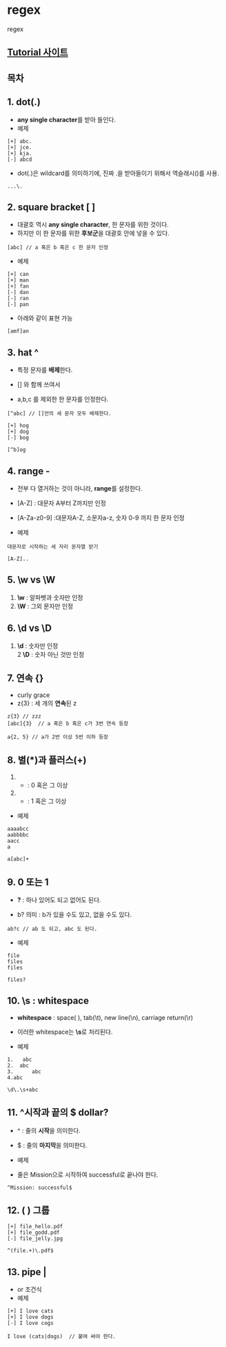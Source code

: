# regex
regex
## [Tutorial 사이트](https://regexone.com/lesson/wildcards_dot?)  
## 목차  



## 1. dot(.)  
* **any single character**를 받아 들인다.  
* 예제  
```
[+] abc.
[+] jce.
[+] kja.
[-] abcd
```
* dot(.)은 wildcard를 의미하기에, 진짜 .을 받아들이기 위해서 역슬래시(\)를 사용.  
```
...\.
```

## 2. square bracket [ ]  

* 대괄호 역시 **any single character**, 한 문자를 위한 것이다.  
* 하지만 이 한 문자를 위한 **후보군**을 대괄호 안에 넣을 수 있다.  
```
[abc] // a 혹은 b 혹은 c 한 문자 인정
```

* 예제  

```
[+] can
[+] man
[+] fan
[-] dan
[-] ran
[-] pan
```
* 아래와 같이 표현 가능  
```
[amf]an
```

## 3. hat ^  

* 특정 문자를 **배제**한다.  
* [] 와 함께 쓰여서  

* a,b,c 를 제외한 한 문자를 인정한다.  
```
[^abc] // []안의 세 문자 모두 배제한다.
```

```
[+] hog
[+] dog
[-] bog
```
```
[^b]og  
```

##  4. range -  
* 전부 다 열거하는 것이 아니라, **range**를 설정한다.  

* [A-Z] : 대문자 A부터 Z까지만 인정  
* [A-Za-z0-9] :대문자A-Z, 소문자a-z, 숫자 0-9 까지 한 문자 인정  

* 예제  
```
대문자로 시작하는 세 자리 문자열 받기
```

```
[A-Z]..
```

## 5. \w vs \W
 
1. **\w** : 알파벳과 숫자만 인정  
2. **\W** : 그외 문자만 인정  

## 6. \d vs \D  

1. **\d** : 숫자만 인정  
2 **\D** : 숫자 아닌 것만 인정  

## 7. 연속 {}  

* curly grace  
* z{3} : 세 개의 **연속**된 z  

```
z{3} // zzz
[abc]{3}  // a 혹은 b 혹은 c가 3번 연속 등장

a{2, 5} // a가 2번 이상 5번 이하 등장
```

## 8. 별(*)과 플러스(+)  

1. * : 0 혹은 그 이상  
2. + : 1 혹은 그 이상  

* 예제  
```
aaaabcc
aabbbbc
aacc
a
```
```
a[abc]+
```

## 9. 0 또는 1  

* **?** : 하나 있어도 되고 없어도 된다.  

* b? 의미 : b가 있을 수도 있고, 없을 수도 있다.  
```
ab?c // ab 도 되고, abc 도 된다.
```
* 예제  
```
file
files
files
```
```
files?
```


## 10. \s : whitespace  

* **whitespace** : space( ), tab(\t), new line(\n), carriage return(\r)  

* 이러한 whitespace는 **\s**로 처리된다.  
* 예제  
```
1.   abc
2.  abc
3.      abc
4.abc
```
```
\d\.\s+abc
```

## 11. ^시작과 끝의 $ dollar?  
* ^ : 줄의 **시작**을 의미한다.  

* $ : 줄의 **마지막**을 의미한다.  

* 예제  
* 줄은 Mission으로 시작하여 successful로 끝나야 한다.  
```
^Mission: successful$
```

## 12. ( ) 그룹  

```
[+] file_hello.pdf
[+] file_godd.pdf
[-] file_jelly.jpg
```

```
^(file.+)\.pdf$
```

## 13. pipe |  
* or 조건식  
* 예제  
```
[+] I love cats
[+] I love dogs
[-] I love cogs  
```

```
I love (cats|dogs)  // 붙여 써야 한다.  
```


































